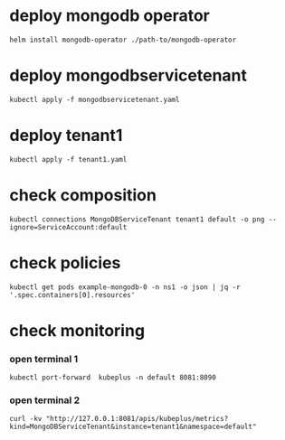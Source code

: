 # deploy mongodb operator
```
helm install mongodb-operator ./path-to/mongodb-operator
```

# deploy mongodbservicetenant
```
kubectl apply -f mongodbservicetenant.yaml
```

# deploy tenant1
```
kubectl apply -f tenant1.yaml
```

# check composition
```
kubectl connections MongoDBServiceTenant tenant1 default -o png --ignore=ServiceAccount:default
```

# check policies
```
kubectl get pods example-mongodb-0 -n ns1 -o json | jq -r '.spec.containers[0].resources'
```

# check monitoring
### open terminal 1
```
kubectl port-forward  kubeplus -n default 8081:8090
```
### open terminal 2
```
curl -kv "http://127.0.0.1:8081/apis/kubeplus/metrics?kind=MongoDBServiceTenant&instance=tenant1&namespace=default"
```
